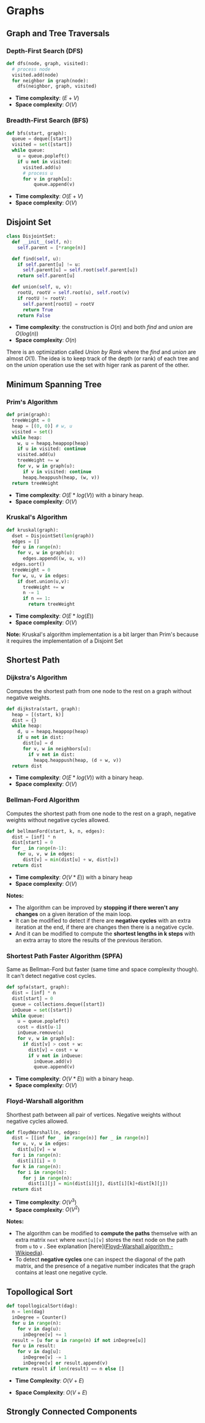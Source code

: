 # Graphs

## Graph and Tree Traversals

### Depth-First Search (DFS)

```python
def dfs(node, graph, visited):
  # process node
  visited.add(node)
  for neighbor in graph(node):
    dfs(neighbor, graph, visited)
```

* **Time complexity**: $(E+V)$
* **Space complexity**: $O(V)$

### Breadth-First Search (BFS)

```python
def bfs(start, graph):
  queue = deque([start])
  visited = set([start])
  while queue:
    u = queue.popleft()
    if u not in visited:
      visited.add(u)
      # process u
      for v in graph[u]:
          queue.append(v)
```

* **Time complexity**: $O(E+V)$
* **Space complexity**: $O(V)$

## Disjoint Set

```python
class DisjointSet:
  def __init__(self, n):
    self.parent = [*range(n)]

  def find(self, u):
    if self.parent[u] != u:
      self.parent[u] = self.root(self.parent[u])
    return self.parent[u]

  def union(self, u, v):
    rootU, rootV = self.root(u), self.root(v)
    if rootU != rootV:
      self.parent[rootU] = rootV
      return True
    return False
```

* **Time complexity**: the construction is $O(n)$ and both *find* and *union* are $O(log(n))$
* **Space complexity**: $O(n)$

There is an optimization called *Union by Rank* where the *find* and *union* are almost $O(1)$. The idea is to keep track of the depth (or rank) of each tree and on the *union* operation use the set with higer rank as parent of the other.

## Minimum Spanning Tree

### Prim's Algorithm

```python
def prim(graph):
  treeWeight = 0
  heap = [(0, 0)] # w, u
  visited = set()
  while heap:
    w, u = heapq.heappop(heap)
    if u in visited: continue
    visited.add(u)
    treeWeight += w
    for v, w in graph(u):
      if v in visited: continue
      heapq.heappush(heap, (w, v))
  return treeWeight
```

* **Time complexity**: $O(E * log(V))$ with a binary heap.
* **Space complexity**: $O(V)$

### Kruskal's Algorithm

```python
def kruskal(graph):
  dset = DisjointSet(len(graph))
  edges = []
  for u in range(n):
    for v, w in graph(u):
      edges.append((w, u, v))
  edges.sort()
  treeWeight = 0
  for w, u, v in edges:
    if dset.union(u,v):
      treeWeight += w
      n -= 1
      if n == 1:
        return treeWeight
```

* **Time complexity**: $O(E * log(E))$
* **Space complexity**: $O(V)$

**Note:** Kruskal's algorithm implementation is a bit larger than Prim's because it requires the implementation of a Disjoint Set

## Shortest Path

### Dijkstra's Algorithm

Computes the shortest path from one node to the rest on a graph without negative weights.

```python
def dijkstra(start, graph):
  heap = [(start, k)]
  dist = {}
  while heap:
    d, u = heapq.heappop(heap)
    if u not in dist:
      dist[u] = d
      for v, w in neighbors[u]:
        if v not in dist:
          heapq.heappush(heap, (d + w, v))
  return dist
```

* **Time complexity**: $O(E * log(V))$ with a binary heap.
* **Space complexity**: $O(V)$

### Bellman-Ford Algorithm

Computes the shortest path from one node to the rest on a graph, negative weights without negative cycles allowed.

```python
def bellmanFord(start, k, n, edges):
  dist = [inf] * n
  dist[start] = 0
  for _ in range(n-1):
    for u, v, w in edges:
      dist[v] = min(dist[u] + w, dist[v])
  return dist
```

* **Time complexity**: $O(V * E))$ with a binary heap
* **Space complexity**: $O(V)$

**Notes:**

- The algorithm can be improved by **stopping if there weren't any changes** on a given iteration of the main loop.
- It can be modified to detect if there are **negative cycles** with an extra iteration at the end, if there are changes then there is a negative cycle.
- And it can be modified to compute the **shortest lengths in k steps** with an extra array to store the results of the previous iteration.

### Shortest Path Faster Algorithm (SPFA)

Same as Bellman-Ford but faster (same time and space complexity though). It can't detect negative cost cycles.

```python
def spfa(start, graph):
  dist = [inf] * n
  dist[start] = 0
  queue = collections.deque([start])
  inQueue = set([start])
  while queue:
    u = queue.popleft()
    cost = dist[u-1]
    inQueue.remove(u)
    for v, w in graph[u]:
      if dist[v] > cost + w:
        dist[v] = cost + w
        if v not in inQueue:
          inQueue.add(v)
          queue.append(v)
```

* **Time complexity**: $O(V * E))$ with a binary heap.
* **Space complexity**: $O(V)$

### Floyd-Warshall algorithm

Shorthest path between all pair of vertices. Negative weights without negative cycles allowed.

```python
def floydWarshall(n, edges:
  dist = [[inf for _ in range(n)] for _ in range(n)]
  for u, v, w in edges:
    dist[u][v] = w
  for i in range(n):
    dist[i][i] = 0
  for k in range(n):
    for i in range(n):
      for j in range(n):
        dist[i][j] = min(dist[i][j], dist[i][k]+dist[k][j])
  return dist
```

* **Time complexity**: $O(V^3)$
* **Space complexity**: $O(V^2)$

**Notes:**

- The algorithm can be modified to **compute the paths** themselve with an extra matrix `next` where `next[u][v]` stores the next node on the path from `u` to `v` . See explanation [here]([Floyd–Warshall algorithm - Wikipedia](https://en.wikipedia.org/wiki/Floyd%E2%80%93Warshall_algorithm#Path_reconstruction)).
-  To detect **negative cycles** one can inspect the diagonal of the path matrix, and the presence of a negative number indicates that the graph contains at least one negative cycle.

## Topollogical Sort

```python
def topollogicalSort(dag):
  n = len(dag)
  inDegree = Counter()
  for u in range(n):
    for v in dag(u):
      inDegree[v] += 1
  result = [u for u in range(n) if not inDegree[u]]
  for u in result:
    for v in dag[u]:
      inDegree[v] -= 1
      inDegree[v] or result.append(v)
  return result if len(result) == n else []
```

* **Time Complexity**: $O(V+E)$

* **Space Complexity**: $O(V+E)$

## Strongly Connected Components

